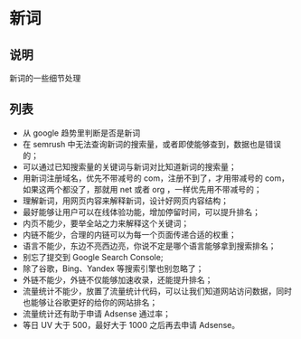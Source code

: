 # 新词

## 说明

新词的一些细节处理

## 列表

- 从 google 趋势里判断是否是新词
- 在 semrush 中无法查询新词的搜索量，或者即使能够查到，数据也是错误的；
- 可以通过已知搜索量的关键词与新词对比知道新词的搜索量；
- 用新词注册域名，优先不带减号的 com，注册不到了，才用带减号的 com，如果这两个都没了，那就用 net 或者 org ，一样优先用不带减号的；
- 理解新词，用网页内容来解释新词，设计好网页内容结构；
- 最好能够让用户可以在线体验功能，增加停留时间，可以提升排名；
- 内页不能少，要举全站之力来解释这个关键词；
- 内链不能少，合理的内链可以为每一个页面传递合适的权重；
- 语言不能少，东边不亮西边亮，你说不定是哪个语言能够拿到搜索排名；
- 别忘了提交到 Google Search Console;
- 除了谷歌，Bing、Yandex 等搜索引擎也别忽略了；
- 外链不能少，外链不仅能够加速收录，还能提升排名；
- 流量统计不能少，放置了流量统计代码，可以让我们知道网站访问数据，同时也能够让谷歌更好的给你的网站排名；
- 流量统计还有助于申请 Adsense 通过率；
- 等日 UV 大于 500，最好大于 1000 之后再去申请 Adsense。
